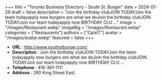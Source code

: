 +++
title = "Toronto Business Directory - South St. Burger"
date = 2024-01-29
draft = false
description = "Join the birthday clubJOIN TODAYJoin the team todayapply now burgers are what we doJoin the birthday clubJOIN TODAYJoin our team todayapply now BIRTHDAY CLU ..."
image = "/images/Restaurant.webp"
imageBig = "/images/Restaurant.webp"
categories = ["Restaurants"]
authors = ["CplsIT"]
avatar = "/images/avatar.webp"
featured = false
+++


* **URL** :  http://www.southstburger.com/
* **Description** : Join the birthday clubJOIN TODAYJoin the team todayapply now burgers are what we doJoin the birthday clubJOIN TODAYJoin our team todayapply now BIRTHDAY CLU ...
* **Telephone** : 416-361-1111
* **Address** : 260 King Street East
